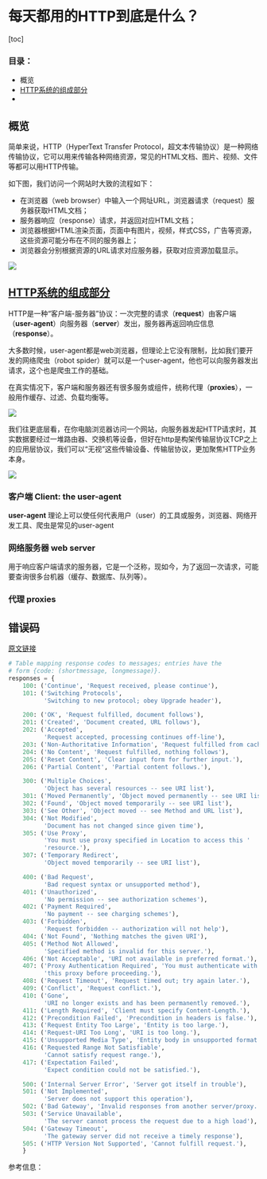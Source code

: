 # 每天都用的HTTP到底是什么？



[toc]

### 目录：

* 概览
* [HTTP系统的组成部分](#page1)
* 

## 概览

简单来说，HTTP（HyperText Transfer Protocol，超文本传输协议）是一种网络传输协议，它可以用来传输各种网络资源，常见的HTML文档、图片、视频、文件等都可以用HTTP传输。



如下图，我们访问一个网站时大致的流程如下：

* 在浏览器（web browser）中输入一个网址URL，浏览器请求（request）服务器获取HTML文档；
* 服务器响应（response）请求，并返回对应HTML文档；
* 浏览器根据HTML渲染页面，页面中有图片，视频，样式CSS，广告等资源，这些资源可能分布在不同的服务器上；
* 浏览器会分别根据资源的URL请求对应服务器，获取对应资源加载显示。





![](https://enpei-md.oss-cn-hangzhou.aliyuncs.com/img20210701115008.png?x-oss-process=style/wp)





## [HTTP系统的组成部分](#page1)

HTTP是一种“客户端-服务器”协议：一次完整的请求（**request**）由客户端（**user-agent**）向服务器（**server**）发出，服务器再返回响应信息（**response**）。

大多数时候，user-agent都是web浏览器，但理论上它没有限制，比如我们要开发的网络爬虫（robot spider）就可以是一个user-agent，他也可以向服务器发出请求，这个也是爬虫工作的基础。

在真实情况下，客户端和服务器还有很多服务或组件，统称代理（**proxies**），一般用作缓存、过滤、负载均衡等。

![](https://enpei-md.oss-cn-hangzhou.aliyuncs.com/img20210701144551.png?x-oss-process=style/wp)



我们往更底层看，在你电脑浏览器访问一个网站，向服务器发起HTTP请求时，其实数据要经过一堆路由器、交换机等设备，但好在http是构架传输层协议TCP之上的应用层协议，我们可以“无视”这些传输设备、传输层协议，更加聚焦HTTP业务本身。

![](https://enpei-md.oss-cn-hangzhou.aliyuncs.com/img20210701142231.png?x-oss-process=style/wp)



### 客户端 Client: the user-agent

**user-agent** 理论上可以使任何代表用户（user）的工具或服务，浏览器、网络开发工具、爬虫是常见的user-agent



### 网络服务器 web server

用于响应客户端请求的服务器，它是一个泛称，现如今，为了返回一次请求，可能要查询很多台机器（缓存、数据库、队列等）。



### 代理 proxies







## 错误码

[原文链接](https://docs.python.org/3/howto/urllib2.html#error-codes)

```python
# Table mapping response codes to messages; entries have the
# form {code: (shortmessage, longmessage)}.
responses = {
    100: ('Continue', 'Request received, please continue'),
    101: ('Switching Protocols',
          'Switching to new protocol; obey Upgrade header'),

    200: ('OK', 'Request fulfilled, document follows'),
    201: ('Created', 'Document created, URL follows'),
    202: ('Accepted',
          'Request accepted, processing continues off-line'),
    203: ('Non-Authoritative Information', 'Request fulfilled from cache'),
    204: ('No Content', 'Request fulfilled, nothing follows'),
    205: ('Reset Content', 'Clear input form for further input.'),
    206: ('Partial Content', 'Partial content follows.'),

    300: ('Multiple Choices',
          'Object has several resources -- see URI list'),
    301: ('Moved Permanently', 'Object moved permanently -- see URI list'),
    302: ('Found', 'Object moved temporarily -- see URI list'),
    303: ('See Other', 'Object moved -- see Method and URL list'),
    304: ('Not Modified',
          'Document has not changed since given time'),
    305: ('Use Proxy',
          'You must use proxy specified in Location to access this '
          'resource.'),
    307: ('Temporary Redirect',
          'Object moved temporarily -- see URI list'),

    400: ('Bad Request',
          'Bad request syntax or unsupported method'),
    401: ('Unauthorized',
          'No permission -- see authorization schemes'),
    402: ('Payment Required',
          'No payment -- see charging schemes'),
    403: ('Forbidden',
          'Request forbidden -- authorization will not help'),
    404: ('Not Found', 'Nothing matches the given URI'),
    405: ('Method Not Allowed',
          'Specified method is invalid for this server.'),
    406: ('Not Acceptable', 'URI not available in preferred format.'),
    407: ('Proxy Authentication Required', 'You must authenticate with '
          'this proxy before proceeding.'),
    408: ('Request Timeout', 'Request timed out; try again later.'),
    409: ('Conflict', 'Request conflict.'),
    410: ('Gone',
          'URI no longer exists and has been permanently removed.'),
    411: ('Length Required', 'Client must specify Content-Length.'),
    412: ('Precondition Failed', 'Precondition in headers is false.'),
    413: ('Request Entity Too Large', 'Entity is too large.'),
    414: ('Request-URI Too Long', 'URI is too long.'),
    415: ('Unsupported Media Type', 'Entity body in unsupported format.'),
    416: ('Requested Range Not Satisfiable',
          'Cannot satisfy request range.'),
    417: ('Expectation Failed',
          'Expect condition could not be satisfied.'),

    500: ('Internal Server Error', 'Server got itself in trouble'),
    501: ('Not Implemented',
          'Server does not support this operation'),
    502: ('Bad Gateway', 'Invalid responses from another server/proxy.'),
    503: ('Service Unavailable',
          'The server cannot process the request due to a high load'),
    504: ('Gateway Timeout',
          'The gateway server did not receive a timely response'),
    505: ('HTTP Version Not Supported', 'Cannot fulfill request.'),
    }
```





参考信息：

[1]: https://developer.mozilla.org/en-US/docs/Web/HTTP/Overview	"An overview of HTTP"

